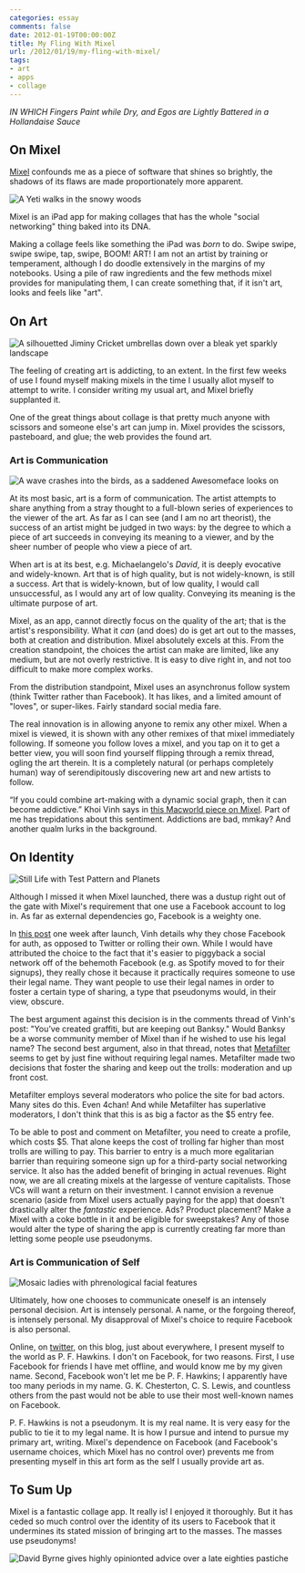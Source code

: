 ```yaml
---
categories: essay
comments: false
date: 2012-01-19T00:00:00Z
title: My Fling With Mixel
url: /2012/01/19/my-fling-with-mixel/
tags:
- art
- apps
- collage
---
```


_IN WHICH Fingers Paint while Dry, and Egos are Lightly Battered in a Hollandaise Sauce_

## On Mixel

[Mixel](https://mixel.cc "Mixel") confounds me as a piece of software that shines so brightly, the shadows of its flaws are made proportionately more apparent.

![A Yeti walks in the snowy woods](/images/mixel/yeti.jpg)

Mixel is an iPad app for making collages that has the whole "social networking" thing baked into its DNA. 

Making a collage feels like something the iPad was *born* to do. Swipe swipe, swipe swipe, tap, swipe, BOOM! ART! I am not an artist by training or temperament, although I do doodle extensively in the margins of my notebooks. Using a pile of raw ingredients and the few methods mixel provides for manipulating them, I can create something that, if it isn't art, looks and feels like "art".

## On Art

![A silhouetted Jiminy Cricket umbrellas down over a bleak yet sparkly landscape](/images/mixel/jiminy-stardust.jpg)

The feeling of creating art is addicting, to an extent. In the first few weeks of use I found myself making mixels in the time I usually allot myself to attempt to write. I consider writing my usual art, and Mixel briefly supplanted it. 

One of the great things about collage is that pretty much anyone with scissors and someone else's art can jump in. Mixel provides the scissors, pasteboard, and glue; the web provides the found art. 

### Art is Communication

![A wave crashes into the birds, as a saddened Awesomeface looks on](/images/mixel/birdswave.jpg)

At its most basic, art is a form of communication. The artist attempts to share anything from a stray thought to a full-blown series of experiences to the viewer of the art. As far as I can see (and I am no art theorist), the success of an artist might be judged in two ways: by the degree to which a piece of art succeeds in conveying its meaning to a viewer, and by the sheer number of people who view a piece of art.

When art is at its best, e.g. Michaelangelo's *David*, it is deeply evocative and widely-known. Art that is of high quality, but is not widely-known, is still a success. Art that is widely-known, but of low quality, I would call unsuccessful, as I would any art of low quality. Conveying its meaning is the ultimate purpose of art.

Mixel, as an app, cannot directly focus on the quality of the art; that is the artist's responsibility. What it *can* (and does) do is get art out to the masses, both at creation and distribution. Mixel absolutely excels at this. From the creation standpoint, the choices the artist can make are limited, like any medium, but are not overly restrictive. It is easy to dive right in, and not too difficult to make more complex works.

From the distribution standpoint, Mixel uses an asynchronus follow system (think Twitter rather than Facebook). It has likes, and a limited amount of "loves", or super-likes. Fairly standard social media fare. 

The real innovation is in allowing anyone to remix any other mixel. When a mixel is viewed, it is shown with any other remixes of that mixel immediately following. If someone you follow loves a mixel, and you tap on it to get a better view, you will soon find yourself flipping through a remix thread, ogling the art therein. It is a completely natural (or perhaps completely human) way of serendipitously discovering new art and new artists to follow.

“If you could combine art-making with a dynamic social graph, then it can become addictive.” Khoi Vinh says in [this Macworld piece on Mixel](https://www.macworld.com/article/163514/2011/11/mixel_lets_you_create_and_share_ipad_art.html "Macworld review of Mixel"). Part of me has trepidations about this sentiment. Addictions are bad, mmkay? And another qualm lurks in the background.

## On Identity

![Still Life with Test Pattern and Planets](/images/mixel/planet-test-pattern.jpg)

Although I missed it when Mixel launched, there was a dustup right out of the gate with Mixel's requirement that one use a Facebook account to log in. As far as external dependencies go, Facebook is a weighty one. 

In [this post](https://www.subtraction.com/2011/11/16/why-mixel-requires-facebook-login) one week after launch, Vinh details why they chose Facebook for auth, as opposed to Twitter or rolling their own. While I would have attributed the choice to the fact that it's easier to piggyback a social network off of the behemoth Facebook (e.g. as Spotify moved to for their signups), they really chose it because it practically requires someone to use their legal name. They want people to use their legal names in order to foster a certain type of sharing, a type that pseudonyms would, in their view, obscure.

The best argument against this decision is in the comments thread of Vinh's post: "You’ve created graffiti, but are keeping out Banksy." Would Banksy be a worse community member of Mixel than if he wished to use his legal name? The second best argument, also in that thread, notes that [Metafilter](https://metafilter.com "Metafilter") seems to get by just fine without requiring legal names. Metafilter made two decisions that foster the sharing and keep out the trolls: moderation and up front cost.

Metafilter employs several moderators who police the site for bad actors. Many sites do this. Even 4chan! And while Metafilter has superlative moderators, I don't think that this is as big a factor as the $5 entry fee.

To be able to post and comment on Metafilter, you need to create a profile, which costs $5. That alone keeps the cost of trolling far higher than most trolls are willing to pay. This barrier to entry is a much more egalitarian barrier than requiring someone sign up for a third-party social networking service. It also has the added benefit of bringing in actual revenues. Right now, we are all creating mixels at the largesse of venture capitalists. Those VCs will want a return on their investment. I cannot envision a revenue scenario (aside from Mixel users actually paying for the app) that doesn't drastically alter the *fantastic* experience. Ads? Product placement? Make a Mixel with a coke bottle in it and be eligible for sweepstakes? Any of those would alter the type of sharing the app is currently creating far more than letting some people use pseudonyms.

### Art is Communication of Self

![Mosaic ladies with phrenological facial features](/images/mixel/sanity-and-sensibility.jpg)

Ultimately, how one chooses to communicate oneself is an intensely personal decision. Art is intensely personal. A name, or the forgoing thereof, is intensely personal. My disapproval of Mixel's choice to require Facebook is also personal.

Online, on [twitter](https://twitter.com/pfhawkins), on this blog, just about everywhere, I present myself to the world as P. F. Hawkins. I don't on Facebook, for two reasons. First, I use Facebook for friends I have met offline, and would know me by my given name. Second, Facebook won't let me be P. F. Hawkins; I apparently have too many periods in my name. G. K. Chesterton, C. S. Lewis, and countless others from the past would not be able to use their most well-known names on Facebook. 

P. F. Hawkins is not a pseudonym. It is my real name. It is very easy for the public to tie it to my legal name. It is how I pursue and intend to pursue my primary art, writing. Mixel's dependence on Facebook (and Facebook's username choices, which Mixel has no control over) prevents me from presenting myself in this art form as the self I usually provide art as.

## To Sum Up

Mixel is a fantastic collage app. It really is! I enjoyed it thoroughly. But it has ceded so much control over the identity of its users to Facebook that it undermines its stated mission of bringing art to the masses. The masses use pseudonyms!

![David Byrne gives highly opinionted advice over a late eighties pastiche](/images/mixel/stop-making-mixels.jpg)
